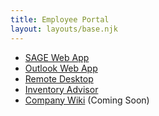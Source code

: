 ```yaml
---
title: Employee Portal
layout: layouts/base.njk
---
```

- [SAGE Web App](https://qa.gibsonplumbing.com/GibsonQA)
- [Outlook Web App](https://mail.gibsonplumbing.com/owa)
- [Remote Desktop](https://control.itsupport247.net)
- [Inventory Advisor](https://gibsonplumbing.sageinvadv.net)
- [Company Wiki](https://wiki.gibsonplumbing.com) (Coming Soon)

